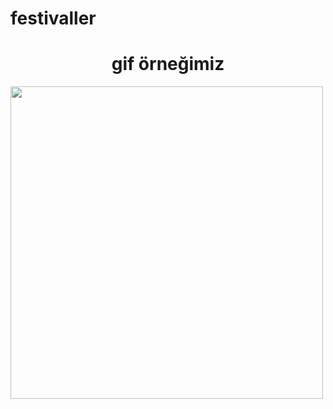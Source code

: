 # festivaller

<h1 align="center">gif örneğimiz</h1>

<p><img align="left" src="https://github.com/darahta/festivaller/blob/main/festival.gif width="500" height="500"/></p>
